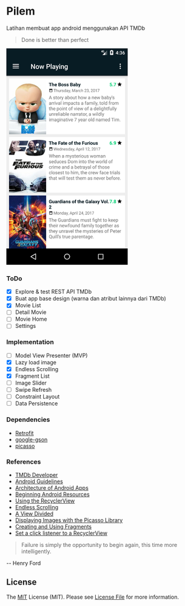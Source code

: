 # Pilem

Latihan membuat app android menggunakan API TMDb

> Done is better than perfect

<img src="image.png" width="320">

### ToDo
* [x] Explore & test REST API TMDb
* [x] Buat app base design (warna dan atribut lainnya dari TMDb)
* [x] Movie List
* [ ] Detail Movie
* [ ] Movie Home
* [ ] Settings

### Implementation
* [ ] Model View Presenter (MVP)
* [x] Lazy load image
* [x] Endless Scrolling
* [x] Fragment List
* [ ] Image Slider
* [ ] Swipe Refresh
* [ ] Constraint Layout
* [ ] Data Persistence

### Dependencies
* [Retrofit][retrofit_repo_url]
* [google-gson][gson_repo_url]
* [picasso][picasso_url]

### References
* [TMDb Developer][tmdb_url]
* [Android Guidelines][adgl_url]
* [Architecture of Android Apps][archi_ar_url]
* [Beginning Android Resources][res_ar_url]
* [Using the RecyclerView][rv_link]
* [Endless Scrolling][el_sc_link]
* [A View Divided][view_divided_link]
* [Displaying Images with the Picasso Library][picasso_ref_url]
* [Creating and Using Fragments][using_fragment_url]
* [Set a click listener to a RecyclerView][item_selected_listener_url]

> Failure is simply the opportunity to begin again, this time more intelligently.

-- Henry Ford

## License
The [MIT][mitlink] License (MIT). Please see [License File](LICENSE.md) for more information.

[tmdb_url]: https://developers.themoviedb.org
[adgl_url]: https://github.com/ribot/android-guidelines
[archi_ar_url]: https://guides.codepath.com/android/Architecture-of-Android-Apps
[res_ar_url]: https://guides.codepath.com/android/Beginning-Android-Resources
[retrofit_repo_url]: https://github.com/square/retrofit
[gson_repo_url]: https://github.com/google/gson
[picasso_url]: https://github.com/square/picasso
[rv_link]: https://guides.codepath.com/android/Using-the-RecyclerView
[el_sc_link]: https://guides.codepath.com/android/Endless-Scrolling-with-AdapterViews-and-RecyclerView
[view_divided_link]: https://www.bignerdranch.com/blog/a-view-divided-adding-dividers-to-your-recyclerview-with-itemdecoration/
[picasso_ref_url]: https://guides.codepath.com/android/Displaying-Images-with-the-Picasso-Library
[using_fragment_url]: https://guides.codepath.com/android/Creating-and-Using-Fragments
[item_selected_listener_url]: https://antonioleiva.com/recyclerview-listener/
[mitlink]: http://opensource.org/licenses/MIT
